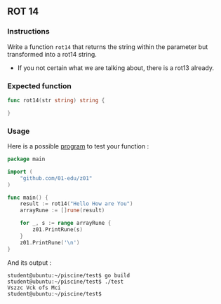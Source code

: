 ## ROT 14

### Instructions

Write a function `rot14` that returns the string within the parameter but transformed into a rot14 string.

- If you not certain what we are talking about, there is a rot13 already.

### Expected function

```go
func rot14(str string) string {

}
```

### Usage

Here is a possible [program](TODO-LINK) to test your function :

```go
package main

import (
	"github.com/01-edu/z01"
)

func main() {
	result := rot14("Hello How are You")
	arrayRune := []rune(result)

	for _, s := range arrayRune {
		z01.PrintRune(s)
	}
	z01.PrintRune('\n')
}
```

And its output :

```console
student@ubuntu:~/piscine/test$ go build
student@ubuntu:~/piscine/test$ ./test
Vszzc Vck ofs Mci
student@ubuntu:~/piscine/test$
```
